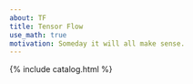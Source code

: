 ```yaml
---
about: TF
title: Tensor Flow
use_math: true
motivation: Someday it will all make sense.
---
```


{% include catalog.html %}